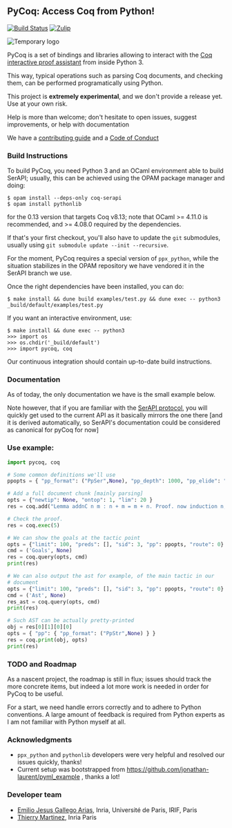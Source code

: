 ## PyCoq: Access Coq from Python!

[![Build Status][action-badge]][action-link]
[![Zulip][zulip-badge]][zulip-link]

[action-badge]: https://github.com/ejgallego/pycoq/actions/workflows/ci.yml/badge.svg?branch=v8.13
[action-link]: https://github.com/ejgallego/pycoq/actions/workflows/ci.yml?query=branch%3Av8.13

[zulip-badge]: https://img.shields.io/badge/Zulip-chat-informational.svg
[zulip-link]: https://coq.zulipchat.com/#narrow/stream/301571-PyCoq

![Temporary logo][tmp-logo]

[tmp-logo]: http://1.bp.blogspot.com/-gG_8XR3MKJU/TtVO_VjsP6I/AAAAAAAAAUc/T-zU36EYp7s/s400/tattoo-rae-rooster-snake.jpg

PyCoq is a set of bindings and libraries allowing to interact with the
[Coq interactive proof assistant](https://github.com/coq/coq) from
inside Python 3.

This way, typical operations such as parsing Coq documents, and
checking them, can be performed programatically using Python.

This project is **extremely experimental**, and we don't provide a
release yet. Use at your own risk.

Help is more than welcome; don't hesitate to open issues, suggest
improvements, or help with documentation

We have a [contributing guide](CONTRIBUTING.md) and a [Code of Conduct](CODE_OF_CONDUCT.md)

### Build Instructions

To build PyCoq, you need Python 3 and an OCaml environment able to
build SerAPI; usually, this can be achieved using the OPAM package
manager and doing:
```
$ opam install --deps-only coq-serapi
$ opam install pythonlib
```
for the 0.13 version that targets Coq v8.13; note that OCaml >= 4.11.0
is recommended, and >= 4.08.0 required by the dependencies.

If that's your first checkout, you'll also have to update the `git`
submodules, usually using `git submodule update --init --recursive`.

For the moment, PyCoq requires a special version of `ppx_python`, while the situation stabilizes
in the OPAM repository we have vendored it in the SerAPI branch we use.

Once the right dependencies have been installed, you can do:
```
$ make install && dune build examples/test.py && dune exec -- python3 _build/default/examples/test.py
```

If you want an interactive environment, use:
```
$ make install && dune exec -- python3
>>> import os
>>> os.chdir('_build/default')
>>> import pycoq, coq
```

Our continuous integration should contain up-to-date build
instructions.

### Documentation

As of today, the only documentation we have is the small example below.

Note however, that if you are familiar with the [SerAPI protocol](https://github.com/ejgallego/coq-serapi), you will quickly
get used to the current API as it basically mirrors the one there [and it is derived automatically, so SerAPI's documentation could
be considered as canonical for pyCoq for now]

### Use example:

```python
import pycoq, coq

# Some common definitions we'll use
ppopts = { "pp_format": ("PpSer",None), "pp_depth": 1000, "pp_elide": "...", "pp_margin": 90}

# Add a full document chunk [mainly parsing]
opts = {"newtip": None, "ontop": 1, "lim": 20 }
res = coq.add("Lemma addnC n m : n + m = m + n. Proof. now induction n; simpl; auto; rewrite IHn. Qed.", opts)

# Check the proof.
res = coq.exec(5)

# We can show the goals at the tactic point
opts = {"limit": 100, "preds": [], "sid": 3, "pp": ppopts, "route": 0}
cmd = ('Goals', None)
res = coq.query(opts, cmd)
print(res)

# We can also output the ast for example, of the main tactic in our
# document
opts = {"limit": 100, "preds": [], "sid": 3, "pp": ppopts, "route": 0}
cmd = ('Ast', None)
res_ast = coq.query(opts, cmd)
print(res)

# Such AST can be actually pretty-printed
obj = res[0][1][0][0]
opts = { "pp": { "pp_format": ("PpStr",None) } }
res = coq.print(obj, opts)
print(res)
```

### TODO and Roadmap

As a nascent project, the roadmap is still in flux; issues should
track the more concrete items, but indeed a lot more work is needed in
order for PyCoq to be useful.

For a start, we need handle errors correctly and to adhere to Python
conventions. A large amount of feedback is required from Python
experts as I am not familiar with Python myself at all.

### Acknowledgments

- `ppx_python` and `pythonlib` developers were very helpful and resolved our issues quickly, thanks!
- Current setup was bootstrapped from https://github.com/jonathan-laurent/pyml_example , thanks a lot!

### Developer team

- [Emilio Jesus Gallego Arias](https://www.irif.fr/~gallego), Inria, Université de Paris, IRIF, Paris
- [Thierry Martinez](https://github.com/thierry-martinez), Inria Paris

